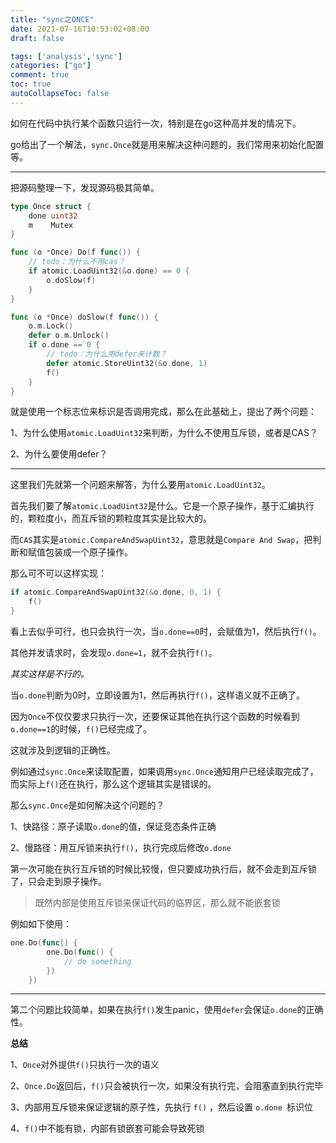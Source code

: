 ```yaml
---
title: "sync之ONCE"
date: 2021-07-16T10:53:02+08:00
draft: false

tags: ['analysis','sync']
categories: ["go"]
comment: true
toc: true
autoCollapseToc: false
---
```


如何在代码中执行某个函数只运行一次，特别是在go这种高并发的情况下。

go给出了一个解法，`sync.Once`就是用来解决这种问题的，我们常用来初始化配置等。

---

把源码整理一下，发现源码极其简单。

```go
type Once struct {
	done uint32
	m    Mutex
}

func (o *Once) Do(f func()) {
	// todo：为什么不用cas？
	if atomic.LoadUint32(&o.done) == 0 {
		o.doSlow(f)
	}
}

func (o *Once) doSlow(f func()) {
	o.m.Lock()
	defer o.m.Unlock()
	if o.done == 0 {
		// todo：为什么用defer来计数？
		defer atomic.StoreUint32(&o.done, 1)
		f()
	}
}
```

就是使用一个标志位来标识是否调用完成，那么在此基础上，提出了两个问题：

1、为什么使用`atomic.LoadUint32`来判断，为什么不使用互斥锁，或者是CAS？

2、为什么要使用defer？

---

这里我们先就第一个问题来解答，为什么要用`atomic.LoadUint32`。

首先我们要了解`atomic.LoadUint32`是什么。它是一个原子操作，基于汇编执行的，颗粒度小，而互斥锁的颗粒度其实是比较大的。

而`CAS`其实是`atomic.CompareAndSwapUint32`，意思就是`Compare And Swap`，把判断和赋值包装成一个原子操作。

那么可不可以这样实现：

```go
if atomic.CompareAndSwapUint32(&o.done, 0, 1) {
    f()
}
```

看上去似乎可行，也只会执行一次，当`o.done==0`时，会赋值为1，然后执行`f()`。

其他并发请求时，会发现`o.done=1`，就不会执行`f()`。

*其实这样是不行的。*

当`o.done`判断为0时，立即设置为1，然后再执行`f()`，这样语义就不正确了。

因为`Once`不仅仅要求只执行一次，还要保证其他在执行这个函数的时候看到`o.done==1`的时候，`f()`已经完成了。

这就涉及到逻辑的正确性。

例如通过`sync.Once`来读取配置，如果调用`sync.Once`通知用户已经读取完成了，而实际上`f()`还在执行，那么这个逻辑其实是错误的。

那么`sync.Once`是如何解决这个问题的？

1、快路径：原子读取`o.done`的值，保证竞态条件正确

2、慢路径：用互斥锁来执行`f()`，执行完成后修改`o.done`

第一次可能在执行互斥锁的时候比较慢，但只要成功执行后，就不会走到互斥锁了，只会走到原子操作。

>  既然内部是使用互斥锁来保证代码的临界区，那么就不能嵌套锁

例如如下使用：

```go
one.Do(func() {
		one.Do(func() {
			// do something
		})
	})
```



---

第二个问题比较简单，如果在执行`f()`发生panic，使用`defer`会保证`o.done`的正确性。



**总结**

1、`Once`对外提供`f()`只执行一次的语义

2、`Once.Do`返回后，`f()`只会被执行一次，如果没有执行完，会阻塞直到执行完毕

3、内部用互斥锁来保证逻辑的原子性，先执行 `f()` ，然后设置 `o.done `标识位

4、`f()`中不能有锁，内部有锁嵌套可能会导致死锁


